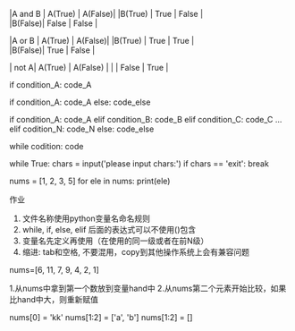 |A and B | A(True)  | A(False)|
|B(True) |  True    |  False  |      
|B(False)|  False   |  False  |


|A or B  | A(True)  | A(False)|
|B(True) |  True    |  True  |      
|B(False)|  True    |  False  |


| not A| A(True) | A(False) |
|      | False   | True     |

if condition_A:
    code_A

if condition_A:
    code_A
else:
    code_else

if condition_A:
    code_A
elif condition_B:
    code_B
elif condition_C:
    code_C
...
elif codition_N:
    code_N
else:
    code_else


while codition:
    code


while True:
    chars = input('please input chars:')
    if chars == 'exit':
        break

nums = [1, 2, 3, 5]
for ele in nums:
    print(ele)


作业
1. 文件名称使用python变量名命名规则
2. while, if, else, elif 后面的表达式可以不使用()包含
3. 变量名先定义再使用（在使用的同一级或者在前N级）
4. 缩进: tab和空格, 不要混用，copy到其他操作系统上会有兼容问题


nums=[6, 11, 7, 9, 4, 2, 1]

1.从nums中拿到第一个数放到变量hand中
2.从nums第二个元素开始比较，如果比hand中大，则重新赋值


nums[0] = 'kk'
nums[1:2] = ['a', 'b']
nums[1:2] = []
